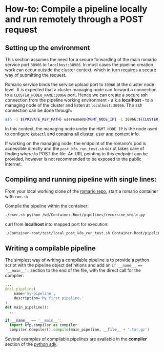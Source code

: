 # How-to: Compile a pipeline locally and run remotely through a POST request

## Setting up the environment

This section assumes the need for a secure forwarding of the main romario service port `30966` to `localhost:30966`. In most cases the pipeline creation work can occur outside the cluster context, which in turn requires a secure way of submitting the request.

Romario service binds the service upload port to `30966` at the cluster node level. It is expected that a cluster managing node can forward a connection to a `CLUSTER_NODE0_NAME:30966` port. Hence we can create a secure ssh connection from the pipeline working environment - a.k.a __localhost__ - to a managing node of the cluster and listen at `localhost:30966`. The ssh connection can be done through:

```sh
ssh -i ${PRIVATE_KEY_PATH} username@${MGMT_NODE_IP} -L 30966:${CLUSTER_NODE0_NAME}:30699
```

In this context, the managing node under the `MGMT_NODE_IP` is the node used to configure `kubectl` and contains all cluster, user and context info.

If working on the managing node, the endpoint of the romario's pod is accessible directly and the `post_k8s_run_test.sh` script takes care of finding where to POST the file. An URL pointing to this endpoint can be provided, however is not recommended to be exposed to the public internet.

## Compiling and running pipeline with single lines:

From your local working clone of the [romario repo](http://github.com/bhgedigital/romario), start a romario container with `run.sh`

Compile the pipeline within the container:

```sh
./exec.sh python /wd/Container-Root/pipelines/recursive_while.py
```

curl from __localhost__ into mapped port for execution:

```sh
./Container-root/test/local_post_k8s_run_test.sh Container-Root/pipelines/recursive_while.py.tar.gz
```

## Writing a compilable pipeline

The simplest way of writing a compilable pipeline is to provide a python script with the pipeline object definitions and add an `if __name__ == '__main__':` section to the end of the file, with the direct call for the compiler:

```python
...
@dsl.pipeline(
    name='my-pipeline',
    description='My first pipeline.'
)
def main_pipeline():
  ...

if __name__ == '__main__':
  import kfp.compiler as compiler
  compiler.Compiler().compile(main_pipeline, __file__ + '.tar.gz')
```

Several examples of compilable pipelines are available in the __compiler__ section of the [python sdk](https://github.com/kubeflow/pipelines/tree/master/sdk/python/tests/compiler/testdata).
